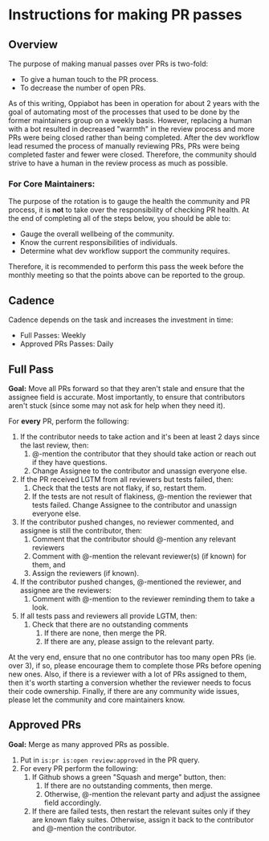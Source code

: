 # Instructions for making PR passes

## Overview

The purpose of making manual passes over PRs is two-fold:

* To give a human touch to the PR process.
* To decrease the number of open PRs.

As of this writing, Oppiabot has been in operation for about 2 years with the goal of automating most of the processes that used to be done by the former maintainers group on a weekly basis. However, replacing a human with a bot resulted in decreased "warmth" in the review process and more PRs were being closed rather than being completed. After the dev workflow lead resumed the process of manually reviewing PRs, PRs were being completed faster and fewer were closed. Therefore, the community should strive to have a human in the review process as much as possible.

### For Core Maintainers:

The purpose of the rotation is to gauge the health the community and PR process, it is **not** to take over the responsibility of checking PR health. At the end of completing all of the steps below, you should be able to:

* Gauge the overall wellbeing of the community.
* Know the current responsibilities of individuals.
* Determine what dev workflow support the community requires.

Therefore, it is recommended to perform this pass the week before the monthly meeting so that the points above can be reported to the group.

## Cadence

Cadence depends on the task and increases the investment in time:

* Full Passes: Weekly
* Approved PRs Passes: Daily

## Full Pass

**Goal:** Move all PRs forward so that they aren't stale and ensure that the assignee field is accurate. Most importantly, to ensure that contributors aren't stuck (since some may not ask for help when they need it).

For **every** PR, perform the following:

1. If the contributor needs to take action and it's been at least 2 days since the last review, then:
   1. @-mention the contributor that they should take action or reach out if they have questions.
   2. Change Assignee to the contributor and unassign everyone else.
2. If the PR received LGTM from all reviewers but tests failed, then:
   1. Check that the tests are not flaky, if so, restart them.
   2. If the tests are not result of flakiness, @-mention the reviewer that tests failed. Change Assignee to the contributor and unassign everyone else.
3. If the contributor pushed changes, no reviewer commented, and assignee is still the contributor, then:
   1. Comment that the contributor should @-mention any relevant reviewers
   2. Comment with @-mention the relevant reviewer(s) (if known) for them, and
   3. Assign the reviewers (if known).
4. If the contributor pushed changes, @-mentioned the reviewer, and assignee are the reviewers:
   1. Comment with @-mention to the reviewer reminding them to take a look.
5. If all tests pass and reviewers all provide LGTM, then:
   1. Check that there are no outstanding comments
      1. If there are none, then merge the PR.
      2. If there are any, please assign to the relevant party.

At the very end, ensure that no one contributor has too many open PRs (ie. over 3), if so, please encourage them to complete those PRs before opening new ones. Also, if there is a reviewer with a lot of PRs assigned to them, then it's worth starting a conversion whether the reviewer needs to focus their code ownership. Finally, if there are any community wide issues, please let the community and core maintainers know.

## Approved PRs

**Goal:** Merge as many approved PRs as possible.

1. Put in `is:pr is:open review:approved` in the PR query.
2. For every PR perform the following:
   1. If Github shows a green "Squash and merge" button, then:
      1. If there are no outstanding comments, then merge.
      2. Otherwise, @-mention the relevant party and adjust the assignee field accordingly.
   2. If there are failed tests, then restart the relevant suites only if they are known flaky suites. Otherwise, assign it back to the contributor and @-mention the contributor.
